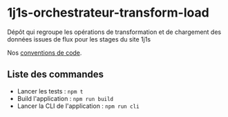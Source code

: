 # 1j1s-orchestrateur-transform-load
Dépôt qui regroupe les opérations de transformation et de chargement des données issues de flux pour les stages du site 1j1s

Nos [conventions de code](./CONTRIBUTING.md).

## Liste des commandes

* Lancer les tests : `npm t`
* Build l'application : `npm run build`
* Lancer la CLI de l'application : `npm run cli`
